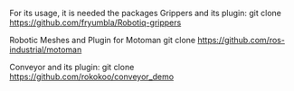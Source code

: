 For its usage, it is needed the packages 
Grippers and its plugin:
git clone  https://github.com/fryumbla/Robotiq-grippers

Robotic Meshes and Plugin for Motoman
git clone https://github.com/ros-industrial/motoman

Conveyor and its plugin:
git clone https://github.com/rokokoo/conveyor_demo
